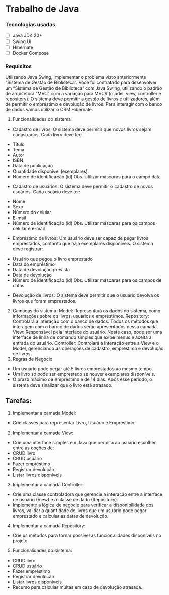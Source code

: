 # Trabalho de Java

### Tecnologias usadas
- [ ] Java JDK 20+
- [ ] Swing UI
- [ ] Hibernate
- [ ] Docker Compose

### Requisitos

Utilizando Java Swing, implementar o problema visto anteriormente “Sistema de Gestão de Biblioteca”.
Você foi contratado para desenvolver um “Sistema de Gestão de Biblioteca” com Java Swing, utilizando o padrão de
arquitetura “MVC” com a variação para MVCR (model, view, controller e repository). O sistema deve permitir a
gestão de livros e utilizadores, além de permitir o empréstimo e devolução de livros. Para interagir com o banco
de dados vamos utilizar o ORM Hibernate.

1. Funcionalidades do sistema
* Cadastro de livros: O sistema deve permitir que novos livros sejam cadastrados. Cada livro deve ter:
- Título
- Tema
- Autor
- ISBN
- Data de publicação
- Quantidade disponível (exemplares)
- Número de identificação (id)
  Obs. Utilizar máscaras para o campo data
* Cadastro de usuários: O sistema deve permitir o cadastro de novos usuários. Cada usuário deve ter:
- Nome
- Sexo
- Número do celular
- E-mail
- Número de identificação (id)
  Obs. Utilizar máscaras para os campos celular e e-mail
* Empréstimo de livros: Um usuário deve ser capaz de pegar livros emprestados, contanto que haja exemplares
  disponíveis. O sistema deve registrar:
- Usuário que pegou o livro emprestado
- Data do empréstimo
- Data de devolução prevista
- Data de devolução
- Número de identificação (id)
  Obs. Utilizar máscaras para os campos de datas
* Devolução de livros: O sistema deve permitir que o usuário devolva os livros que foram emprestados.

2. Camadas do sistema:
   Model: Representará os dados do sistema, como informações sobre os livros, usuários e empréstimos.
   Repository: Controlará a interação com o banco de dados. Todos os métodos que interagem com o banco de
   dados serão apresentados nessa camada.
   View: Responsável pela interface do usuário. Neste caso, pode ser uma interface de linha de comando simples
   que exibe menus e aceita a entrada do usuário.
   Controller: Controlará a interação entre a View e o Model, gerenciando as operações de cadastro, empréstimo e
   devolução de livros.
3. Regras de Negócio
- Um usuário pode pegar até 5 livros emprestados ao mesmo tempo.
- Um livro só pode ser emprestado se houver exemplares disponíveis.
- O prazo máximo de empréstimo é de 14 dias. Após esse período, o sistema deve sinalizar que o livro está
  atrasado.
## Tarefas:
1. Implementar a camada Model:
- Crie classes para representar Livro, Usuário e Empréstimo.

2. Implementar a camada View:
- Crie uma interface simples em Java que permita ao usuário escolher entre as opções de:
- CRUD livro
- CRUD usuário
- Fazer empréstimo
- Registrar devolução
- Listar livros disponíveis

3. Implementar a camada Controller:
- Crie uma classe controladora que gerencie a interação entre a interface de usuário (View) e a classe de dado
  (Repository).
- Implemente a lógica de negócio para verificar a disponibilidade dos livros, validar a quantidade de livros que um
  usuário pode pegar emprestado e calcular as datas de devolução.
4. Implementar a camada Repository:
- Crie os métodos para tornar possível as funcionalidades disponíveis no projeto.
5. Funcionalidades do sistema:
- CRUD livro
- CRUD usuário
- Fazer empréstimo
- Registrar devolução
- Listar livros disponíveis
- Recurso para calcular multas em caso de devolução atrasada.